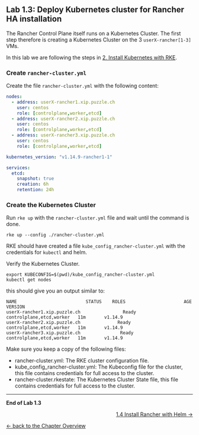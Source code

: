 ## Lab 1.3: Deploy Kubernetes cluster for Rancher HA installation

The Rancher Control Plane itself runs on a Kubernetes Cluster. The first step therefore is creating a Kubernetes Cluster on the 3 `userX-rancher[1-3]` VMs.

In this lab we are following the steps in [2. Install Kubernetes with RKE](https://rancher.com/docs/rancher/v2.x/en/installation/ha/kubernetes-rke/).


### Create `rancher-cluster.yml`

Create the file `rancher-cluster.yml` with the following content:

```yaml
nodes:
  - address: userX-rancher1.xip.puzzle.ch
    user: centos
    role: [controlplane,worker,etcd]
  - address: userX-rancher2.xip.puzzle.ch
    user: centos
    role: [controlplane,worker,etcd]
  - address: userX-rancher3.xip.puzzle.ch
    user: centos
    role: [controlplane,worker,etcd]

kubernetes_version: "v1.14.9-rancher1-1"

services:
  etcd:
    snapshot: true
    creation: 6h
    retention: 24h
```

### Create the Kubernetes Cluster

Run `rke up` with the `rancher-cluster.yml` file and wait until the command is done.

```
rke up --config ./rancher-cluster.yml
```

RKE should have created a file `kube_config_rancher-cluster.yml` with the credentials for `kubectl` and helm. 

Verify the Kubernetes Cluster.

```
export KUBECONFIG=$(pwd)/kube_config_rancher-cluster.yml
kubectl get nodes
```

this should give you an output similar to: 

```
NAME                          STATUS    ROLES                      AGE       VERSION
userX-rancher1.xip.puzzle.ch                Ready     controlplane,etcd,worker   11m       v1.14.9
userX-rancher2.xip.puzzle.ch              Ready     controlplane,etcd,worker   11m       v1.14.9
userX-rancher3.xip.puzzle.ch               Ready     controlplane,etcd,worker   11m       v1.14.9
``` 

Make sure you keep a copy of the following files:

* rancher-cluster.yml: The RKE cluster configuration file.
* kube_config_rancher-cluster.yml: The Kubeconfig file for the cluster, this file contains credentials for full access to the cluster.
* rancher-cluster.rkestate: The Kubernetes Cluster State file, this file contains credentials for full access to the cluster.




---

**End of Lab 1.3**

<p width="100px" align="right"><a href="14_install.md">1.4 Install Rancher with Helm →</a></p>

[← back to the Chapter Overview](10_rancher.md)

